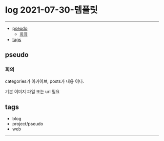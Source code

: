 # log 2021-07-30-템플릿

--------------------------

- [pseudo](#pseudo)
  - [회의](#회의)
- [tags](#tags)


## pseudo

### 회의

categories가 아카이브,
posts가 내용 이다.

기본 이미지 파일 또는 url 필요



## tags
- blog
- project/pseudo
- web

--------------------------


